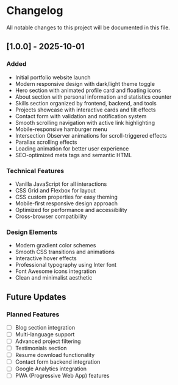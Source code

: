 # Changelog

All notable changes to this project will be documented in this file.

## [1.0.0] - 2025-10-01

### Added
- Initial portfolio website launch
- Modern responsive design with dark/light theme toggle
- Hero section with animated profile card and floating icons
- About section with personal information and statistics counter
- Skills section organized by frontend, backend, and tools
- Projects showcase with interactive cards and tilt effects
- Contact form with validation and notification system
- Smooth scrolling navigation with active link highlighting
- Mobile-responsive hamburger menu
- Intersection Observer animations for scroll-triggered effects
- Parallax scrolling effects
- Loading animation for better user experience
- SEO-optimized meta tags and semantic HTML

### Technical Features
- Vanilla JavaScript for all interactions
- CSS Grid and Flexbox for layout
- CSS custom properties for easy theming
- Mobile-first responsive design approach
- Optimized for performance and accessibility
- Cross-browser compatibility

### Design Elements
- Modern gradient color schemes
- Smooth CSS transitions and animations
- Interactive hover effects
- Professional typography using Inter font
- Font Awesome icons integration
- Clean and minimalist aesthetic

## Future Updates

### Planned Features
- [ ] Blog section integration
- [ ] Multi-language support
- [ ] Advanced project filtering
- [ ] Testimonials section
- [ ] Resume download functionality
- [ ] Contact form backend integration
- [ ] Google Analytics integration
- [ ] PWA (Progressive Web App) features